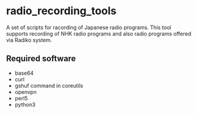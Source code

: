 # radio_recording_tools

A set of scripts for racording of Japanese radio programs.
This tool supports recording of NHK radio programs and also radio programs offered via Radiko system.

## Required software

- base64
- curl
- gshuf command in coreutils
- openvpn
- perl5
- python3

